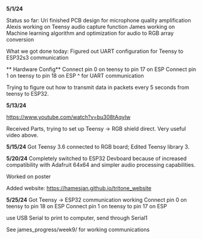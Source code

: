 **5/1/24**

Status so far:
Uri finished PCB design for microphone quality amplification
Alexis working on Teensy audio capture function
James working on Machine learning algorithm and optimization for audio to RGB array conversion

What we got done today: Figured out UART configuration for Teensy to ESP32s3 communication

** Hardware Config**
Connect pin 0 on teensy to pin 17 on ESP
Connect pin 1 on teensy to pin 18 on ESP
^ for UART communication

Trying to figure out how to transmit data in packets every 5 seconds from teensy to ESP32.


**5/13/24**

https://www.youtube.com/watch?v=bu308tAqyIw

Received Parts, trying to set up Teensy -> RGB shield direct. Very useful video above.

**5/15/24**
Got Teensy 3.6 connected to RGB board;
Edited Teensy library 3.

**5/20/24**
Completely switched to ESP32 Devboard because of increased compatibility with Adafruit 64x64 and simpler audio processing capabilities.

Worked on poster

Added website: https://hamesjan.github.io/tritone_website

**5/25/24**
Got Teensy -> ESP32 communication working
Connect pin 0 on teensy to pin 18 on ESP
Connect pin 1 on teensy to pin 17 on ESP

use USB Serial to print to computer,
send through Serial1

See james_progress/week9/ for working communications